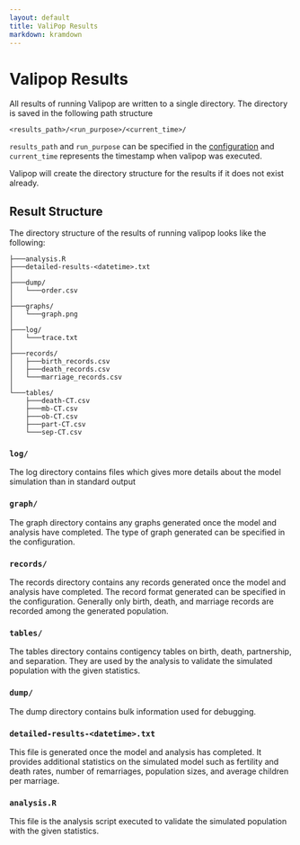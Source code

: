 ```yaml
---
layout: default
title: ValiPop Results
markdown: kramdown
---
```


# Valipop Results

All results of running Valipop are written to a single directory. The directory is saved in the following path structure

```
<results_path>/<run_purpose>/<current_time>/
```

`results_path` and `run_purpose` can be specified in the [configuration](/usage/config.md) and `current_time` represents the timestamp when valipop was executed.

Valipop will create the directory structure for the results if it does not exist already.

## Result Structure

The directory structure of the results of running valipop looks like the following:

```
├───analysis.R
├───detailed-results-<datetime>.txt
│
├───dump/
│   └───order.csv
│
├───graphs/
│   └───graph.png
│
├───log/
│   └───trace.txt
│
├───records/
│   ├───birth_records.csv
│   ├───death_records.csv
│   └───marriage_records.csv
│
└───tables/
    ├───death-CT.csv
    ├───mb-CT.csv
    ├───ob-CT.csv
    ├───part-CT.csv
    └───sep-CT.csv
```

### `log/`

The log directory contains files which gives more details about the model simulation than in standard output

### `graph/`

The graph directory contains any graphs generated once the model and analysis have completed. The type of graph generated can be specified in the configuration.

### `records/`

The records directory contains any records generated once the model and analysis have completed. The record format generated can be specified in the configuration. Generally only birth, death, and marriage records are recorded among the generated population.

### `tables/`

The tables directory contains contigency tables on birth, death, partnership, and separation. They are used by the analysis to validate the simulated population with the given statistics.

### `dump/`

The dump directory contains bulk information used for debugging.

### `detailed-results-<datetime>.txt`

This file is generated once the model and analysis has completed. It provides additional statistics on the simulated model such as fertility and death rates, number of remarriages, population sizes, and average children per marriage.

### `analysis.R`

This file is the analysis script executed to validate the simulated population with the given statistics.


